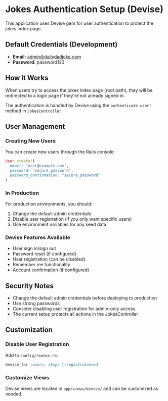 # Jokes Authentication Setup (Devise)

This application uses Devise gem for user authentication to protect the jokes index page.

## Default Credentials (Development)
- **Email:** admin@dailydadjoke.com
- **Password:** password123

## How it Works

When users try to access the jokes index page (root path), they will be redirected to a login page if they're not already signed in.

The authentication is handled by Devise using the `authenticate_user!` method in `JokesController`.

## User Management

### Creating New Users
You can create new users through the Rails console:

```ruby
User.create!(
  email: "user@example.com",
  password: "secure_password",
  password_confirmation: "secure_password"
)
```

### In Production
For production environments, you should:
1. Change the default admin credentials
2. Disable user registration (if you only want specific users)
3. Use environment variables for any seed data

### Devise Features Available
- User sign in/sign out
- Password reset (if configured)
- User registration (can be disabled)
- Remember me functionality
- Account confirmation (if configured)

## Security Notes

- Change the default admin credentials before deploying to production
- Use strong passwords
- Consider disabling user registration for admin-only access
- The current setup protects all actions in the JokesController

## Customization

### Disable User Registration
Add to `config/routes.rb`:
```ruby
devise_for :users, skip: [:registrations]
```

### Customize Views
Devise views are located in `app/views/devise/` and can be customized as needed.
